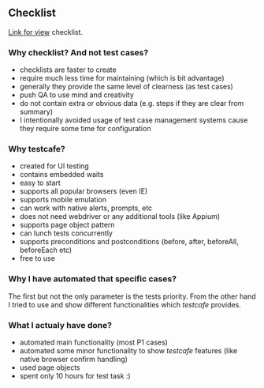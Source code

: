 ## Checklist

[Link for view](https://docs.google.com/spreadsheets/d/1iA8NtPqnfZfIlEBXi9ePbwnU1Lb1C8NXnt9sPy4eZTs/edit?usp=sharing) checklist.

### Why checklist? And not test cases?
- сhecklists are faster to create
- require much less time for maintaining (which is bit advantage)
- generally they provide the same level of clearness (as test cases)
- push QA to use mind and creativity
- do not contain extra or obvious data (e.g. steps if they are clear from summary)
- I intentionally avoided usage of test case management systems cause they require some time for configuration

### Why testcafe?

- created for UI testing
- contains embedded waits
- easy to start
- supports all popular browsers (even IE)
- supports mobile emulation 
- can work with native alerts, prompts, etc
- does not need webdriver or any additional tools (like Appium)
- supports page object pattern
- can lunch tests concurrently
- supports preconditions and postconditions (before, after, beforeAll, beforeEach etc)
- free to use

### Why I have automated that specific cases?

The first but not the only parameter is the tests priority. From the other hand I tried to use and show different functionalities which *testcafe* provides.

### What I actualy have done?

- automated main functionality (most P1 cases)
- automated some minor functionality to show *testcafe* features (like native browser confirm handling)
- used page objects
- spent only 10 hours for test task :)